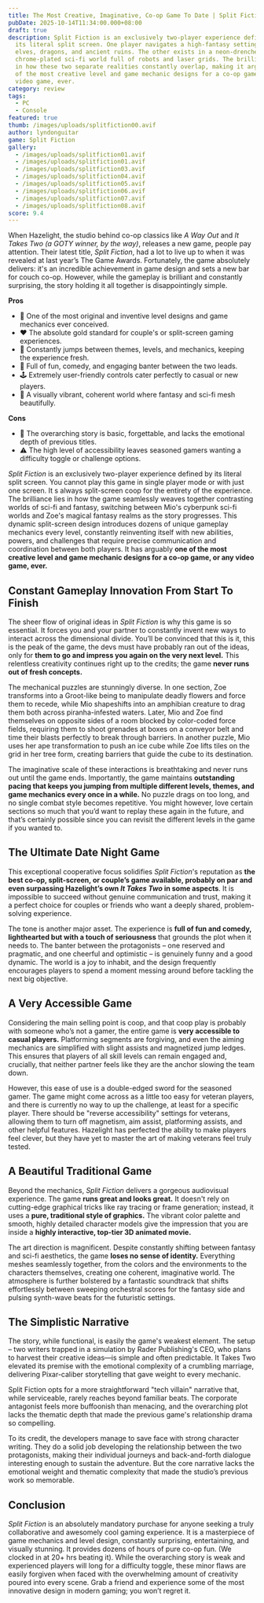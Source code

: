 ```yaml
---
title: The Most Creative, Imaginative, Co-op Game To Date | Split Fiction Review
pubDate: 2025-10-14T11:34:00.000+08:00
draft: true
description: Split Fiction is an exclusively two-player experience defined by
  its literal split screen. One player navigates a high-fantasy setting of
  elves, dragons, and ancient ruins. The other exists in a neon-drenched,
  chrome-plated sci-fi world full of robots and laser grids. The brilliance lies
  in how these two separate realities constantly overlap, making it arguably one
  of the most creative level and game mechanic designs for a co-op game, or any
  video game, ever.
category: review
tags:
  - PC
  - Console
featured: true
thumb: /images/uploads/splitfiction00.avif
author: lyndonguitar
game: Split Fiction
gallery:
  - /images/uploads/splitfiction01.avif
  - /images/uploads/splitfiction01.avif
  - /images/uploads/splitfiction03.avif
  - /images/uploads/splitfiction04.avif
  - /images/uploads/splitfiction05.avif
  - /images/uploads/splitfiction06.avif
  - /images/uploads/splitfiction07.avif
  - /images/uploads/splitfiction08.avif
score: 9.4
---
```

When Hazelight, the studio behind co-op classics like *A Way Out* and *It Takes Two (a GOTY winner, by the way)*, releases a new game, people pay attention. Their latest title, *Split Fiction*, had a lot to live up to when it was revealed at last year’s The Game Awards. Fortunately, the game absolutely delivers: it's an incredible achievement in game design and sets a new bar for couch co-op. However, while the gameplay is brilliant and constantly surprising, the story holding it all together is disappointingly simple.

**Pros**

* 🧠 One of the most original and inventive level designs and game mechanics ever conceived.
* ❤️ The absolute gold standard for couple's or split-screen gaming experiences.
* 🎢 Constantly jumps between themes, levels, and mechanics, keeping the experience fresh.
* 🤣 Full of fun, comedy, and engaging banter between the two leads.
* 🕹️ Extremely user-friendly controls cater perfectly to casual or new players.
* 🎨 A visually vibrant, coherent world where fantasy and sci-fi mesh beautifully.

**Cons**

* 📖 The overarching story is basic, forgettable, and lacks the emotional depth of previous titles.
* ⚠️ The high level of accessibility leaves seasoned gamers wanting a difficulty toggle or challenge options.

*Split Fiction* is an exclusively two-player experience defined by its literal split screen. You cannot play this game in single player mode or with just one screen. It s always split-screen coop for the entirety of the experience. 
The brilliance lies in how the game seamlessly weaves together contrasting worlds of sci-fi and fantasy, switching between Mio's cyberpunk sci-fi worlds and Zoe's magical fantasy realms as the story progresses. This dynamic split-screen design introduces dozens of unique gameplay mechanics every level, constantly reinventing itself with new abilities, powers, and challenges that require precise communication and coordination between both players. It has arguably **one of the most creative level and game mechanic designs for a co-op game, or any video game, ever.**

## **Constant Gameplay Innovation From Start To Finish**

The sheer flow of original ideas in *Split Fiction* is why this game is so essential. It forces you and your partner to constantly invent new ways to interact across the dimensional divide. You’ll be convinced that this is it, this is the peak of the game, the devs must have probably ran out of the ideas, only for **them to go and impress you again on the very next level.** This relentless creativity continues right up to the credits; the game **never runs out of fresh concepts.**

The mechanical puzzles are stunningly diverse. In one section, Zoe transforms into a Groot-like being to manipulate deadly flowers and force them to recede, while Mio shapeshifts into an amphibian creature to drag them both across piranha-infested waters. Later, Mio and Zoe find themselves on opposite sides of a room blocked by color-coded force fields, requiring them to shoot grenades at boxes on a conveyor belt and time their blasts perfectly to break through barriers. In another puzzle, Mio uses her ape transformation to push an ice cube while Zoe lifts tiles on the grid in her tree form, creating barriers that guide the cube to its destination.

The imaginative scale of these interactions is breathtaking and never runs out until the game ends. Importantly, the game maintains **outstanding pacing that keeps you jumping from multiple different levels, themes, and game mechanics every once in a while.** No puzzle drags on too long, and no single combat style becomes repetitive. You might however, love certain sections so much that you’d want to replay these again in the future, and that’s certainly possible since you can revisit the different levels in the game if you wanted to.

## **The Ultimate Date Night Game**

This exceptional cooperative focus solidifies *Split Fiction*'s reputation as **the best co-op, split-screen, or couple’s game available, probably on par and even surpassing Hazelight’s own *It Takes Two* in some aspects**. It is impossible to succeed without genuine communication and trust, making it a perfect choice for couples or friends who want a deeply shared, problem-solving experience.

The tone is another major asset. The experience is **full of fun and comedy, lighthearted but with a touch of seriousness** that grounds the plot when it needs to. The banter between the protagonists – one reserved and pragmatic, and one cheerful and optimistic – is genuinely funny and a good dynamic. The world is a joy to inhabit, and the design frequently encourages players to spend a moment messing around before tackling the next big objective.

## **A Very Accessible Game**

Considering the main selling point is coop, and that coop play is probably with someone who’s not a gamer, the entire game is **very accessible to casual players.** Platforming segments are forgiving, and even the aiming mechanics are simplified with slight assists and magnetized jump ledges. This ensures that players of all skill levels can remain engaged and, crucially, that neither partner feels like they are the anchor slowing the team down.

However, this ease of use is a double-edged sword for the seasoned gamer. The game might come across as a little too easy for veteran players, and there is currently no way to up the challenge, at least for a specific player. There should be "reverse accessibility" settings for veterans, allowing them to turn off magnetism, aim assist, platforming assists, and other helpful features. Hazelight has perfected the ability to make players feel clever, but they have yet to master the art of making veterans feel truly tested.

## **A Beautiful Traditional Game**

Beyond the mechanics, *Split Fiction* delivers a gorgeous audiovisual experience. The game **runs great and looks great.** It doesn't rely on cutting-edge graphical tricks like ray tracing or frame generation; instead, it uses a **pure, traditional style of graphics.** The vibrant color palette and smooth, highly detailed character models give the impression that you are inside a **highly interactive, top-tier 3D animated movie.**

The art direction is magnificent. Despite constantly shifting between fantasy and sci-fi aesthetics, the game **loses no sense of identity.** Everything meshes seamlessly together, from the colors and the environments to the characters themselves, creating one coherent, imaginative world. The atmosphere is further bolstered by a fantastic soundtrack that shifts effortlessly between sweeping orchestral scores for the fantasy side and pulsing synth-wave beats for the futuristic settings.

## **The Simplistic Narrative**

The story, while functional, is easily the game's weakest element. The setup – two writers trapped in a simulation by Rader Publishing's CEO, who plans to harvest their creative ideas—is simple and often predictable. It Takes Two elevated its premise with the emotional complexity of a crumbling marriage, delivering Pixar-caliber storytelling that gave weight to every mechanic. 

Split Fiction opts for a more straightforward "tech villain" narrative that, while serviceable, rarely reaches beyond familiar beats. The corporate antagonist feels more buffoonish than menacing, and the overarching plot lacks the thematic depth that made the previous game's relationship drama so compelling.

To its credit, the developers manage to save face with strong character writing. They do a solid job developing the relationship between the two protagonists, making their individual journeys and back-and-forth dialogue interesting enough to sustain the adventure. But the core narrative lacks the emotional weight and thematic complexity that made the studio’s previous work so memorable.

## **Conclusion**

*Split Fiction* is an absolutely mandatory purchase for anyone seeking a truly collaborative and awesomely cool gaming experience. It is a masterpiece of game mechanics and level design, constantly surprising, entertaining, and visually stunning. It provides dozens of hours of pure co-op fun. (We clocked in at 20+ hrs beating it). While the overarching story is weak and experienced players will long for a difficulty toggle, these minor flaws are easily forgiven when faced with the overwhelming amount of creativity poured into every scene. Grab a friend and experience some of the most innovative design in modern gaming; you won’t regret it.
